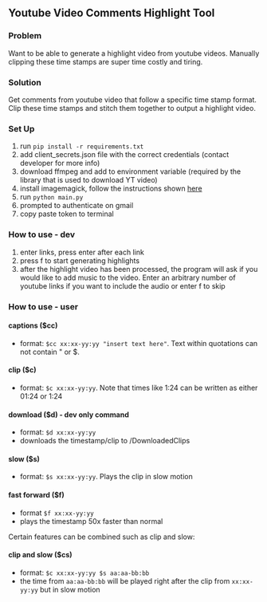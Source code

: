 ## Youtube Video Comments Highlight Tool

### Problem
Want to be able to generate a highlight video from youtube videos. Manually clipping these time stamps are super time costly and tiring.

### Solution
Get comments from youtube video that follow a specific time stamp format. Clip these time stamps and stitch them together to output a highlight video.

### Set Up
1. run `pip install -r requirements.txt`
2. add client_secrets.json file with the correct credentials (contact developer for more info)
3. download ffmpeg and add to environment variable (required by the library that is used to download YT video)
4. install imagemagick, follow the instructions shown [here]("https://imagemagick.org/script/download.php")
5. run `python main.py`
6. prompted to authenticate on gmail
7. copy paste token to terminal

### How to use - dev
1. enter links, press enter after each link
2. press f to start generating highlights
3. after the highlight video has been processed, the program will ask if you would like to add music to the video. Enter an arbitrary number of youtube links if you want to include the audio or enter f to skip

### How to use - user
#### captions ($cc)
- format: `$cc xx:xx-yy:yy "insert text here"`. Text within quotations can not contain " or $.

#### clip ($c)
- format: `$c xx:xx-yy:yy`. Note that times like 1:24 can be written as either 01:24 or 1:24

#### download ($d) - dev only command
- format: `$d xx:xx-yy:yy`
- downloads the timestamp/clip to /DownloadedClips

#### slow ($s)
- format: `$s xx:xx-yy:yy`. Plays the clip in slow motion

#### fast forward ($f)
- format `$f xx:xx-yy:yy`
- plays the timestamp 50x faster than normal

Certain features can be combined such as clip and slow:

#### clip and slow ($cs)
- format: `$c xx:xx-yy:yy $s aa:aa-bb:bb`
- the time from `aa:aa-bb:bb` will be played right after the clip from `xx:xx-yy:yy` but in slow motion